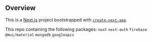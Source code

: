 ## Overview

This is a [Next.js](https://nextjs.org/) project bootstrapped with [`create-next-app`](https://github.com/vercel/next.js/tree/canary/packages/create-next-app).

This repo containing the following packages: `next` `next-auth` `firebase` `@mui/material` `mongodb` `googleapis`
